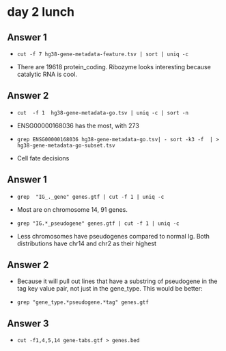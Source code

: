 # day 2 lunch

## Answer 1

- `cut -f 7 hg38-gene-metadata-feature.tsv | sort | uniq -c`

- There are 19618 protein_coding. Ribozyme looks interesting because catalytic RNA is cool.

## Answer 2

- `cut  -f 1  hg38-gene-metadata-go.tsv | uniq -c | sort -n`

- ENSG00000168036 has the most, with 273

- `grep ENSG00000168036 hg38-gene-metadata-go.tsv| - sort -k3 -f  | > hg38-gene-metadata-go-subset.tsv`

- Cell fate decisions

## Answer 1

- `grep  "IG_._gene" genes.gtf | cut -f 1 | uniq -c`

- Most are on chromosome 14, 91 genes.

- `grep "IG.*_pseudogene" genes.gtf | cut -f 1 | uniq -c`

- Less chromosomes have pseudogenes compared to normal Ig. Both distributions have chr14 and chr2 as their highest

## Answer 2

- Because it will pull out lines that have a substring of pseudogene in the tag key value pair, not just in the gene_type. This would be better:

- `grep "gene_type.*pseudogene.*tag" genes.gtf`

## Answer 3

- `cut -f1,4,5,14 gene-tabs.gtf > genes.bed`


